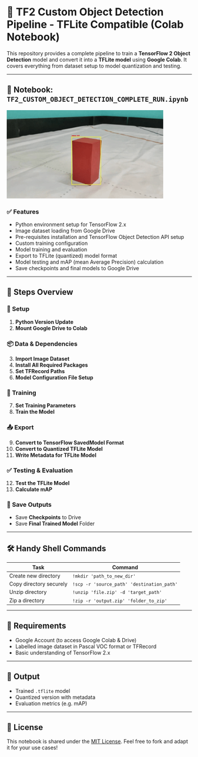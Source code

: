 # 🧠 TF2 Custom Object Detection Pipeline - TFLite Compatible (Colab Notebook)

This repository provides a complete pipeline to train a **TensorFlow 2 Object Detection** model and convert it into a **TFLite model** using **Google Colab**. It covers everything from dataset setup to model quantization and testing.

---

## 📁 Notebook: `TF2_CUSTOM_OBJECT_DETECTION_COMPLETE_RUN.ipynb`


![Demo](rbox.gif)

### ✅ Features
- Python environment setup for TensorFlow 2.x
- Image dataset loading from Google Drive
- Pre-requisites installation and TensorFlow Object Detection API setup
- Custom training configuration
- Model training and evaluation
- Export to TFLite (quantized) model format
- Model testing and mAP (mean Average Precision) calculation
- Save checkpoints and final models to Google Drive

---

## 🔧 Steps Overview

### 🧩 Setup
1. **Python Version Update**  
2. **Mount Google Drive to Colab**

### 📦 Data & Dependencies
3. **Import Image Dataset**  
4. **Install All Required Packages**  
5. **Set TFRecord Paths**  
6. **Model Configuration File Setup**

### 🔁 Training
7. **Set Training Parameters**  
8. **Train the Model**

### 📤 Export
9. **Convert to TensorFlow SavedModel Format**  
10. **Convert to Quantized TFLite Model**  
11. **Write Metadata for TFLite Model**

### ✅ Testing & Evaluation
12. **Test the TFLite Model**  
13. **Calculate mAP**

### 💾 Save Outputs
- Save **Checkpoints** to Drive  
- Save **Final Trained Model** Folder  

---

## 🛠️ Handy Shell Commands

| Task                     | Command |
|--------------------------|---------|
| Create new directory     | `!mkdir 'path_to_new_dir'` |
| Copy directory securely  | `!scp -r 'source_path' 'destination_path'` |
| Unzip directory          | `!unzip 'file.zip' -d 'target_path'` |
| Zip a directory          | `!zip -r 'output.zip' 'folder_to_zip'` |

---

## 📌 Requirements
- Google Account (to access Google Colab & Drive)
- Labelled image dataset in Pascal VOC format or TFRecord
- Basic understanding of TensorFlow 2.x

---

## 📎 Output
- Trained `.tflite` model
- Quantized version with metadata
- Evaluation metrics (e.g. mAP)

---

## 📍 License
This notebook is shared under the [MIT License](LICENSE). Feel free to fork and adapt it for your use cases!
